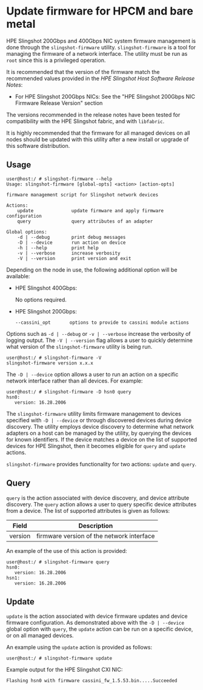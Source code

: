 # Update firmware for HPCM and bare metal

HPE Slingshot 200Gbps and 400Gbps NIC system firmware management is done through the `slingshot-firmware` utility.
`slingshot-firmware` is a tool for managing the firmware of a network interface.
The utility must be run as `root` since this is a privileged operation.

It is recommended that the version of the firmware match the recommended values provided in the _HPE Slingshot Host Software Release Notes_:

- For HPE Slingshot 200Gbps NICs: See the "HPE Slingshot 200Gbps NIC Firmware Release Version" section

The versions recommended in the release notes have been tested for compatibility with the HPE Slingshot fabric, and with `libfabric`.

It is highly recommended that the firmware for all managed devices on all nodes should be updated with this utility after a new install or upgrade of this software distribution.

## Usage

```screen
user@host:/ # slingshot-firmware --help
Usage: slingshot-firmware [global-opts] <action> [action-opts]

firmware management script for Slingshot network devices

Actions:
    update              update firmware and apply firmware configuration
    query               query attributes of an adapter

Global options:
    -d | --debug        print debug messages
    -D | --device       run action on device
    -h | --help         print help
    -v | --verbose      increase verbosity
    -V | --version      print version and exit
```

Depending on the node in use, the following additional option will be available:

- HPE Slingshot 400Gbps:
  
  No options required.

- HPE Slingshot 200Gbps:

  ```screen
  --cassini_opt       options to provide to cassini module actions
  ```

Options such as `-d | --debug` or `-v | --verbose` increase the verbosity of logging output. The `-V | --version` flag allows a user to quickly determine what version of the `slingshot-firmware` utility is being run.

```screen
user@host:/ # slingshot-firmware -V
slingshot-firmware version x.x.x
```

The `-D | --device` option allows a user to run an action on a specific network interface rather than all devices.
For example:

```screen
user@host:/ # slingshot-firmware -D hsn0 query
hsn0:
   version: 16.28.2006
```

The `slingshot-firmware` utility limits firmware management to devices specified with `-D | --device` or through discovered devices during device discovery. The utility employs device discovery to determine what network adapters on a host can be managed by the utility, by querying the devices for known identifiers. If the device matches a device on the list of supported devices for HPE Slingshot, then it becomes eligible for `query` and `update` actions.

`slingshot-firmware` provides functionality for two actions: `update` and `query`.

## Query

`query` is the action associated with device discovery, and device attribute discovery. The `query` action allows a user to query specific device attributes from a device. The list of supported attributes is given as follows:

| Field   | Description                               |
| ------- | ----------------------------------------- |
| version | firmware version of the network interface |

An example of the use of this action is provided:

```screen
user@host:/ # slingshot-firmware query
hsn0:
   version: 16.28.2006
hsn1:
   version: 16.28.2006
```

## Update

`update` is the action associated with device firmware updates and device firmware configuration. As demonstrated above with the `-D | --device` global option with `query`, the `update` action can be run on a specific device, or on all managed devices.

An example using the `update` action is provided as follows:

```screen
user@host:/ # slingshot-firmware update
```

Example output for the HPE Slingshot CXI NIC:

```screen
Flashing hsn0 with firmware cassini_fw_1.5.53.bin.....Succeeded
```
